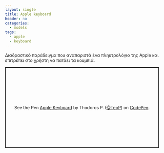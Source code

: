 ```yaml
---
layout: single
title: Apple keyboard
header: no
categories:
  - models
tags:
  - apple
  - keyboard
---
```


Διαδραστικό παράδειγμα που αναπαριστά ένα πληκτρολόγιο της Apple και επιτρέπει στο χρήστη να πατάει τα κουμπιά.

<p class="codepen" data-height="265" data-theme-id="light" data-default-tab="html,result" data-user="TeoP" data-slug-hash="YzXddWe" style="height: 265px; box-sizing: border-box; display: flex; align-items: center; justify-content: center; border: 2px solid; margin: 1em 0; padding: 1em;" data-pen-title="Apple Keyboard">
  <span>See the Pen <a href="https://codepen.io/TeoP/pen/YzXddWe">
  Apple Keyboard</a> by Thodoros P. (<a href="https://codepen.io/TeoP">@TeoP</a>)
  on <a href="https://codepen.io">CodePen</a>.</span>
</p>
<script async src="https://static.codepen.io/assets/embed/ei.js"></script>
